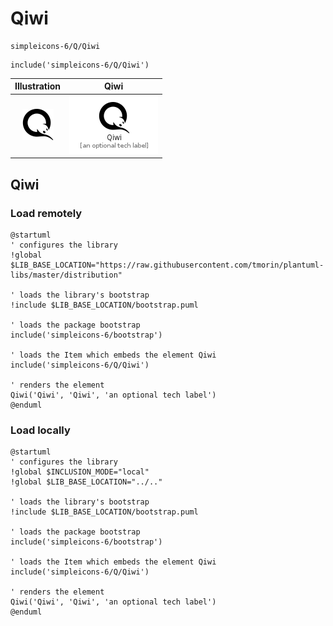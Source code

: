 # Qiwi


```text
simpleicons-6/Q/Qiwi
```

```text
include('simpleicons-6/Q/Qiwi')
```



| Illustration | Qiwi |
| :---: | :---: |
| ![illustration for Illustration](../../simpleicons-6/Q/Qiwi.png) | ![illustration for Qiwi](../../simpleicons-6/Q/Qiwi.Local.png) |




## Qiwi

### Load remotely
```plantuml
@startuml
' configures the library
!global $LIB_BASE_LOCATION="https://raw.githubusercontent.com/tmorin/plantuml-libs/master/distribution"

' loads the library's bootstrap
!include $LIB_BASE_LOCATION/bootstrap.puml

' loads the package bootstrap
include('simpleicons-6/bootstrap')

' loads the Item which embeds the element Qiwi
include('simpleicons-6/Q/Qiwi')

' renders the element
Qiwi('Qiwi', 'Qiwi', 'an optional tech label')
@enduml
```

### Load locally
```plantuml
@startuml
' configures the library
!global $INCLUSION_MODE="local"
!global $LIB_BASE_LOCATION="../.."

' loads the library's bootstrap
!include $LIB_BASE_LOCATION/bootstrap.puml

' loads the package bootstrap
include('simpleicons-6/bootstrap')

' loads the Item which embeds the element Qiwi
include('simpleicons-6/Q/Qiwi')

' renders the element
Qiwi('Qiwi', 'Qiwi', 'an optional tech label')
@enduml
```

